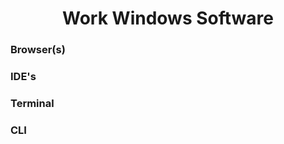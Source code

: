 <div>
    <h1 align = "center">Work Windows Software</h1>
</div>

<h3>Browser(s)</h3>

<h3>IDE's</h3>

<h3>Terminal</h3>

<h3>CLI</h3>